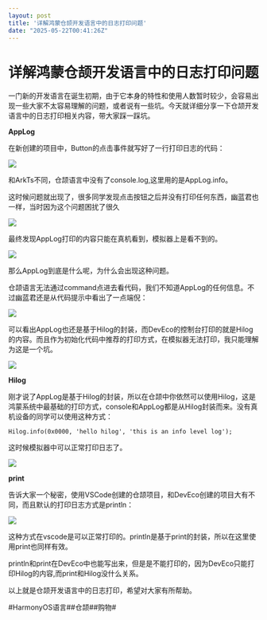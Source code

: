 ```yaml
---
layout: post
title: '详解鸿蒙仓颉开发语言中的日志打印问题'
date: "2025-05-22T00:41:26Z"
---
```

详解鸿蒙仓颉开发语言中的日志打印问题
==================

一门新的开发语言在诞生初期，由于它本身的特性和使用人数暂时较少，会容易出现一些大家不太容易理解的问题，或者说有一些坑。今天就详细分享一下仓颉开发语言中的日志打印相关内容，带大家踩一踩坑。

**AppLog**

在新创建的项目中，Button的点击事件就写好了一行打印日志的代码：

![](https://harmonyos.oss-cn-beijing.aliyuncs.com/images/202505/47389500844e717d62f411380b2783d47d022a.png)

和ArkTs不同，仓颉语言中没有了console.log,这里用的是AppLog.info。

这时候问题就出现了，很多同学发现点击按钮之后并没有打印任何东西，幽蓝君也一样，当时因为这个问题困扰了很久

![](https://harmonyos.oss-cn-beijing.aliyuncs.com/images/202505/d1cbaab911c90bd0d6c9808268bb854db697c9.png)

最终发现AppLog打印的内容只能在真机看到，模拟器上是看不到的。

![](https://harmonyos.oss-cn-beijing.aliyuncs.com/images/202505/28f7e1c611adc1abacd075166692066cebbd41.png)

那么AppLog到底是什么呢，为什么会出现这种问题。

仓颉语言无法通过command点进去看代码，我们不知道AppLog的任何信息。不过幽蓝君还是从代码提示中看出了一点端倪：

![](https://harmonyos.oss-cn-beijing.aliyuncs.com/images/202505/0430109040c0994ef051305f0bc726111203eb.png)

可以看出AppLog也还是基于Hilog的封装，而DevEco的控制台打印的就是Hilog的内容。而且作为初始化代码中推荐的打印方式，在模拟器无法打印，我只能理解为这是一个坑。

![](https://harmonyos.oss-cn-beijing.aliyuncs.com/images/202505/b3d661b8017b37283a70586e6a956e5bc9e939.png)

**Hilog**

刚才说了AppLog是基于Hilog的封装，所以在仓颉中你依然可以使用Hilog，这是鸿蒙系统中最基础的打印方式，console和AppLog都是从Hilog封装而来。没有真机设备的同学可以使用这种方式：

    Hilog.info(0x0000, 'hello hilog', 'this is an info level log');

这时候模拟器中可以正常打印日志了。

![](https://harmonyos.oss-cn-beijing.aliyuncs.com/images/202505/1904978534781c793d4863b3464eaa7aee31b4.png)

**print**

告诉大家一个秘密，使用VSCode创建的仓颉项目，和DevEco创建的项目大有不同，而且默认的打印日志方式是println：

![](https://harmonyos.oss-cn-beijing.aliyuncs.com/images/202505/d849d9d9786dce72020993cabee61dc6f4871e.png)

这种方式在vscode是可以正常打印的。println是基于print的封装，所以在这里使用print也同样有效。 

println和print在DevEco中也能写出来，但是是不能打印的，因为DevEco只能打印Hilog的内容,而print和Hilog没什么关系。

以上就是仓颉开发语言中的日志打印，希望对大家有所帮助。

#HarmonyOS语言##仓颉##购物#